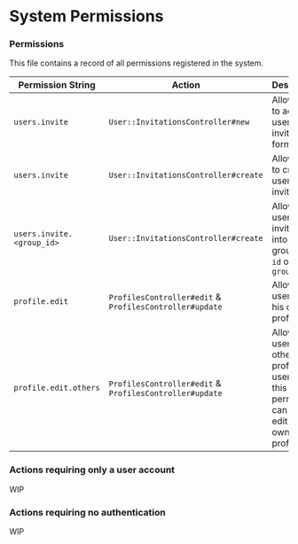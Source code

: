 # System Permissions

### Permissions

This file contains a record of all permissions registered in the system.

| Permission String | Action | Description |
| ----------------- | ------ | ----------- |
| `users.invite` | `User::InvitationsController#new` | Allows user to access a user invitation form |
| `users.invite` | `User::InvitationsController#create` | Allows user to create a user invitation |
| `users.invite.<group_id>` | `User::InvitationsController#create` | Allows a user to invite users into the group with `id` of `group_id` |
| `profile.edit` | `ProfilesController#edit` & `ProfilesController#update` | Allows a user to edit his own profile |
| `profile.edit.others` | `ProfilesController#edit` & `ProfilesController#update` | Allows a user to edit others profile (A user with this permission can **also** edit his own profile) |

### Actions requiring only a user account

WIP

### Actions requiring no authentication

WIP
